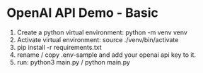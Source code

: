 # OpenAI API Demo - Basic

1. Create a python virtual environment: python -m venv venv
2. Activate virtual environment: source ./venv/bin/activate
2. pip install -r requirements.txt
3. rename / copy .env-sample and add your openai api key to it.
4. run: python3 main.py / python main.py